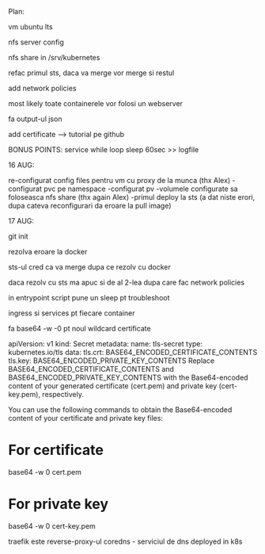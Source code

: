 
Plan:

vm ubuntu lts  

nfs server config

nfs share in /srv/kubernetes

refac primul sts, daca va merge vor merge si restul

add network policies

most likely toate containerele vor folosi un webserver

fa output-ul json

add certificate --> tutorial pe github

BONUS POINTS: service while loop sleep 60sec >> logfile


16 AUG:

re-configurat config files pentru vm cu proxy de la munca (thx Alex)
-configurat pvc pe namespace
-configurat pv 
-volumele configurate sa foloseasca nfs share (thx again Alex)
-primul deploy la sts (a dat niste erori, dupa cateva reconfigurari da eroare la pull image)

17 AUG:

git init

rezolva eroare la docker

sts-ul cred ca  va merge dupa ce rezolv cu docker

daca rezolv cu sts ma apuc si de al 2-lea dupa care fac network policies



in entrypoint script pune un sleep pt troubleshoot


ingress si services pt fiecare container



fa base64 -w -0 pt noul wildcard certificate 


apiVersion: v1
kind: Secret
metadata:
  name: tls-secret
type: kubernetes.io/tls
data:
  tls.crt: BASE64_ENCODED_CERTIFICATE_CONTENTS
  tls.key: BASE64_ENCODED_PRIVATE_KEY_CONTENTS
Replace BASE64_ENCODED_CERTIFICATE_CONTENTS and BASE64_ENCODED_PRIVATE_KEY_CONTENTS with the Base64-encoded content of your generated certificate (cert.pem) and private key (cert-key.pem), respectively.

You can use the following commands to obtain the Base64-encoded content of your certificate and private key files:


# For certificate
base64 -w 0 cert.pem

# For private key
base64 -w 0 cert-key.pem


traefik este reverse-proxy-ul
coredns - serviciul de dns deployed in k8s




